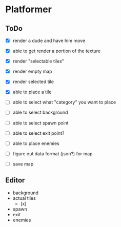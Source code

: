 # Platformer

## ToDo
- [x] render a dude and have him move
- [x] able to get render a portion of the texture
- [x] render "selectable tiles"
- [x] render empty map
- [x] render selected tile
- [x] able to place a tile
- [ ] able to select what "category" you want to place
- [ ] able to select background
- [ ] able to select spawn point
- [ ] able to select exit point?
- [ ] able to place enemies
- [ ] figure out data format (json?) for map
- [ ] save map


## Editor
* background
* actual tiles
    - [x]
* spawn
* exit
* enemies
